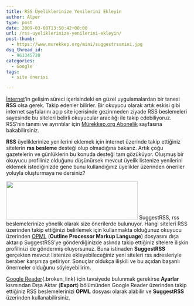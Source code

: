 ```yaml
---
title: RSS Üyeliklerinize Yenilerini Ekleyin
author: Alper
type: post
date: 2009-03-08T13:50:42+00:00
url: /rss-uyeliklerinize-yenilerini-ekleyin/
post-thumb:
  - https://www.murekkep.org/mini/suggestrssmini.jpg
dsq_thread_id:
  - 961345720
categories:
  - Google
tags:
  - site önerisi

---
```

[İnternet][1]&#8216;in gelişim süreci içerisindeki en güzel uygulamalardan bir tanesi **RSS** olsa gerek. Takip edenler bilirler. Bir okuyucu olarak artık eskisi gibi internet sayfalarını açıp site içerisinde gezinmeden ziyade RSS beslemeleri sayesinde bu siteleri belirli okuyucular aracılığı ile takip edebiliyoruz. RSS&#8217;nin tanımı ve ayrıntılar için [Mürekkep.org Abonelik][2] sayfasına bakabilirsiniz. 

**RSS** üyeliklerinize yenilerini eklemek için internet üzerinde takip ettiğiniz sitelerin **rss besleme** desteği olup olmadığına bakarız. Artık çoğu gazetelerin ve günlüklerin bu konuda desteği tam gözüküyor. Oluşmuş bir okuyucu profiliniz olduğunu düşünürsek mevcut üyelik listenize yenilerini eklemek istediğinizde gene bunu kullandığınız üyelikler üzerinden öneriler yoluyla oluşturmaya ne dersiniz?<!--more-->

<img alt="" src="https://blog.t14g.de/wp-content/uploads/2009/01/suggestrss.jpg" title="SuggestRss" class="alignright" width="359" height="104" /> SuggestRSS, rss beslemelerinize yönelik olarak size önerilerde bulunuyor. Hangi siteleri RSS üzerinden takip ettiğinizi belirlemek için kullanmakta olduğunuz okuyucu üzerinden [OPML][3] (**Outline Processor Markup Language**) dosyasını dışa aktarıp SuggestRSS&#8217;ye gönderdiğinizde aslında takip ettiğiniz sitelere ilişkin profilinizi de göndermiş oluyorsunuz. Buna istinaden **SuggestRSS** gerçekten mevcut listenize ekleyebileceğiniz yeni siteleri rss adresleriyle beraber karşınıza getiriyor. Sonuçlar oldukça ilişkili ve bu açıdan başarılı önermeler olduğunu söyleyebilirim. 

[Google Reader][4]{.broken_link} için tavsiyede bulunmak gerekirse **Ayarlar** kısmından Dışa Aktar (**Export**) bölümünden Google Reader üzerinden takip ettiğiniz RSS beslemelerinizi **OPML** dosyası olarak alabilir ve **SuggestRSS** üzerinden kullanabilirsiniz.

 [1]: https://www.murekkep.org/etiket/internet
 [2]: https://www.murekkep.org/abone
 [3]: https://tr.wikipedia.org/wiki/OPML
 [4]: https://www.google.com/reader